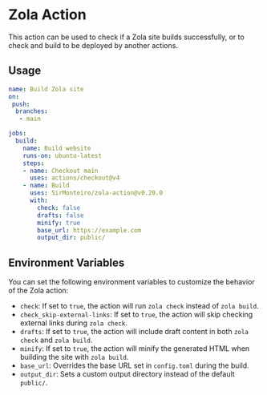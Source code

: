 # Zola Action

This action can be used to check if a Zola site builds successfully, or to check and build to be deployed by another actions.

## Usage

```yaml
name: Build Zola site
on:
 push:
  branches:
   - main

jobs:
  build:
    name: Build website
    runs-on: ubuntu-latest
    steps:
    - name: Checkout main
      uses: actions/checkout@v4
    - name: Build
      uses: SirMonteiro/zola-action@v0.20.0
      with:
        check: false
        drafts: false
        minify: true
        base_url: https://example.com
        output_dir: public/
```

## Environment Variables

You can set the following environment variables to customize the behavior of the Zola action:

  * `check`: If set to `true`, the action will run `zola check` instead of `zola build`.
  * `check_skip-external-links`: If set to `true`, the action will skip checking external links during `zola check`.
  * `drafts`: If set to `true`, the action will include draft content in both `zola check` and `zola build`.
  * `minify`: If set to `true`, the action will minify the generated HTML when building the site with `zola build`.
  * `base_url`: Overrides the base URL set in `config.toml` during the build.
  * `output_dir`: Sets a custom output directory instead of the default `public/`.

